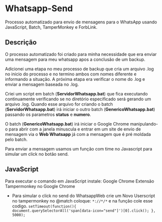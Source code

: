 #  Whatsapp-Send
Processo automatizado para envio de mensagens para o WhatsApp usando JavaScript, Batch, TamperMonkey e ForbLink.

## Descrição

O processo automatizado foi criado para minha necessidade que era enviar uma mensagem para meu whatsapp apos a conclusão de um backup. 

Adicionei uma etapa no meu processo de backup que cria um arquivo .log no inicio do processo e no termino ambos com nomes diferente e informando a situação. A próxima etapa era verificar o nome do .log e enviar a mensagem baseada no .log.

Criei um script em batch (**ServidorWhatsapp.bat**) que fica executando continuamente verificando se no diretório especificado será gerando um arquivo .log. Quando esse arquivo for criando o batch (**ServidorWhatsapp.bat**) irá iniciar o outro batch (**GenericoWhatsapp.bat**)  passando os parametros **status** e **numero**.

O batch (**GenericoWhatsapp.bat**)  irá iniciar o Google Chrome manipulando-o para abrir com a janela minuscula e entrar em um site de envio de mensagem via o **Web Whatsapp** já com a mensagem que é pré moldada pelo batch.

Para enviar a mensagem usamos um função com time no Javascript para simular um click no botão send.

## JavaScript

Para executar o comando em JavaScript instale: Google Chrome
Extensão Tampermonkey no Google Chrome
- Para simular o click no send do WhatsappWeb crie um Novo Userscript no tampermonkey no @match coloque: `*://*/*`   e na função cole esse codigo.
`setTimeout(function(){ document.querySelectorAll('span[data-icon="send"]')[0].click(); }, 5000);`
